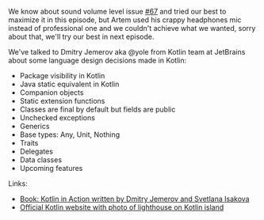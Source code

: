 We know about sound volume level issue [#67](https://github.com/artem-zinnatullin/TheContext-Podcast/issues/67) and tried our best to maximize it in this episode, but Artem used his crappy headphones mic instead of professional one and we couldn't achieve what we wanted, sorry about that, we'll try our best in next episode.

We've talked to Dmitry Jemerov aka @yole from Kotlin team at JetBrains about some language design decisions made in Kotlin:

 - Package visibility in Kotlin
 - Java static equivalent in Kotlin
 - Companion objects
 - Static extension functions
 - Classes are final by default but fields are public
 - Unchecked exceptions
 - Generics
 - Base types: Any, Unit, Nothing
 - Traits
 - Delegates
 - Data classes
 - Upcoming features

Links:

 - [Book: Kotlin in Action written by Dmitry Jemerov and Svetlana Isakova](https://www.manning.com/books/kotlin-in-action)
 - [Official Kotlin website with photo of lighthouse on Kotlin island](http://kotlinlang.org/)
